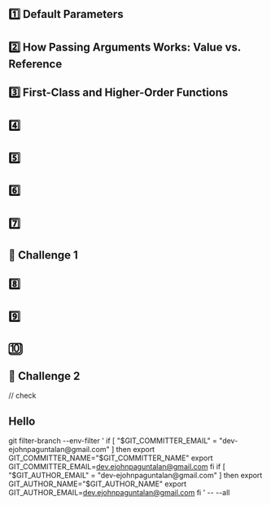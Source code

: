 ## 1️⃣ **Default Parameters**

## 2️⃣ How Passing Arguments Works: Value vs. Reference

## 3️⃣ First-Class and Higher-Order Functions

## 4️⃣

## 5️⃣

## 6️⃣

## 7️⃣

## 🧠 **Challenge 1**

## 8️⃣

## 9️⃣

## 🔟

## 🧠 **Challenge 2**

// check

## Hello

git filter-branch --env-filter '
if [ "$GIT_COMMITTER_EMAIL" = "dev-ejohnpaguntalan@gmail.com" ]
then
export GIT_COMMITTER_NAME="$GIT_COMMITTER_NAME"
    export GIT_COMMITTER_EMAIL=dev.ejohnpaguntalan@gmail.com
fi
if [ "$GIT_AUTHOR_EMAIL" = "dev-ejohnpaguntalan@gmail.com" ]
then
export GIT_AUTHOR_NAME="$GIT_AUTHOR_NAME"
export GIT_AUTHOR_EMAIL=dev.ejohnpaguntalan@gmail.com
fi
' -- --all
